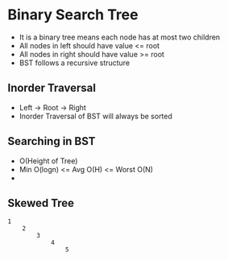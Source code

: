 # Binary Search Tree

- It is a binary tree means each node has at most two children
- All nodes in left should have value <= root
- All nodes in right should have value >= root
- BST follows a recursive structure

## Inorder Traversal

- Left -> Root -> Right
- Inorder Traversal of BST will always be sorted


## Searching in BST

- O(Height of Tree)     
- Min O(logn) <= Avg O(H) <= Worst O(N)
- 


## Skewed Tree

```
1
    2
        3
            4
                5

```
